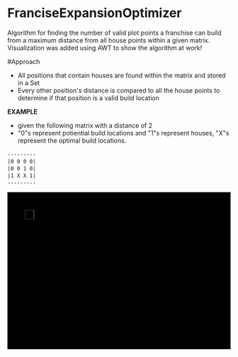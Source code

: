 # FranciseExpansionOptimizer
Algorithm for finding the number of valid plot points a franchise can build from a maximum distance from all house points within a given matrix.
Visualization was added using AWT to show the algorithm at work!

#Approach

- All positions that contain houses are found within the matrix and stored in a Set
- Every other position's distance is compared to all the house points to determine if that position is a valid build location


**EXAMPLE**

- given the following matrix with a distance of 2
- "0"s represent potiential build locations and "1"s represent houses, "X"s represent the optimal build locations.

```
---------
|0 0 0 0|
|0 0 1 0|
|1 X X 1|
---------
```

![Showcase](https://github.com/rmccoy4145/rmccoy4145/blob/ac70b128376e932bc8f1b1bcdc3d59fcf1d982ec/images/FranchiseOptimizerShowcase.gif?raw=true)
